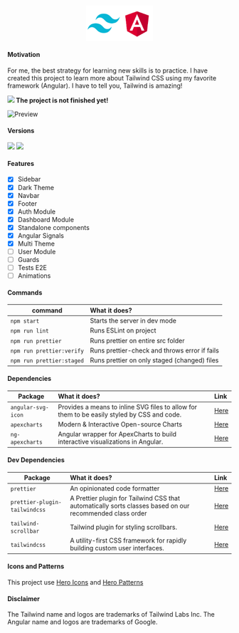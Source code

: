 <p align="center">
    <img src="src/assets/preview/logo.png" width="150">
</p>


#### Motivation

For me, the best strategy for learning new skills is to practice. I have created this project to learn more about Tailwind CSS using my favorite framework (Angular). I have to tell you, Tailwind is amazing!

<b><img src="https://cdn-icons-png.flaticon.com/512/6897/6897039.png" width="14"/> The project is not finished yet!</b>

<p>
  <img alt="Preview" src="src/assets/preview/preview.gif">
</p>

#### Versions

<a href="https://angular.io"><img height= "24" src= "https://img.shields.io/badge/Angular 17-DD0031?style=for-the-badge&logo=angular&logoColor=white"></a> <a href="https://tailwindcss.com"><img height= "24" src= "https://img.shields.io/badge/Tailwind 3-0ea5e9?style=for-the-badge&logo=tailwind-css&logoColor=white"></a>

#### Features

- [x] Sidebar
- [x] Dark Theme
- [x] Navbar
- [x] Footer
- [x] Auth Module
- [x] Dashboard Module
- [x] Standalone components
- [x] Angular Signals
- [x] Multi Theme
- [ ] User Module
- [ ] Guards
- [ ] Tests E2E
- [ ] Animations

#### Commands

| command                   | What it does?                                 |
| ------------------------- | :-------------------------------------------- |
| `npm start`               | Starts the server in dev mode                 |
| `npm run lint`            | Runs ESLint on project                        |
| `npm run prettier`        | Runs prettier on entire src folder            |
| `npm run prettier:verify` | Runs prettier-check and throws error if fails |
| `npm run prettier:staged` | Runs prettier on only staged (changed) files  |

#### Dependencies

| Package            | What it does?                                                                               | Link                                                   |
| ------------------ | :------------------------------------------------------------------------------------------ | :----------------------------------------------------- |
| `angular-svg-icon` | Provides a means to inline SVG files to allow for them to be easily styled by CSS and code. | [Here](https://www.npmjs.com/package/angular-svg-icon) |
| `apexcharts`       | Modern & Interactive Open-source Charts                                                     | [Here](https://www.npmjs.com/package/apexcharts)       |
| `ng-apexcharts`    | Angular wrapper for ApexCharts to build interactive visualizations in Angular.              | [Here](https://www.npmjs.com/package/ng-apexcharts)    |

#### Dev Dependencies

| Package                       | What it does?                                                                                            | Link                                                              |
| ----------------------------- | :------------------------------------------------------------------------------------------------------- | :---------------------------------------------------------------- |
| `prettier`                    | An opinionated code formatter                                                                            | [Here](https://www.npmjs.com/package/prettier)                    |
| `prettier-plugin-tailwindcss` | A Prettier plugin for Tailwind CSS that automatically sorts classes based on our recommended class order | [Here](https://www.npmjs.com/package/prettier-plugin-tailwindcss) |
| `tailwind-scrollbar`          | Tailwind plugin for styling scrollbars.                                                                  | [Here](https://www.npmjs.com/package/tailwind-scrollbar)          |
| `tailwindcss`                 | A utility-first CSS framework for rapidly building custom user interfaces.                               | [Here](https://www.npmjs.com/package/tailwindcss)                 |

#### Icons and Patterns

This project use [Hero Icons](https://heroicons.com/) and [Hero Patterns](https://heropatterns.com/)

#### Disclaimer

The Tailwind name and logos are trademarks of Tailwind Labs Inc.
The Angular name and logos are trademarks of Google.
